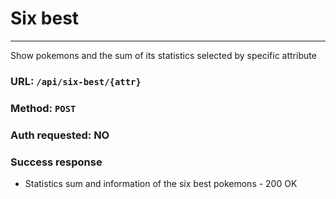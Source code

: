 # Six best
----

 Show pokemons and the sum of its statistics selected by specific attribute

### URL: `/api/six-best/{attr}`

### Method: `POST`

### Auth requested: NO

### Success response

* Statistics sum and information of the six best pokemons - 200 OK
